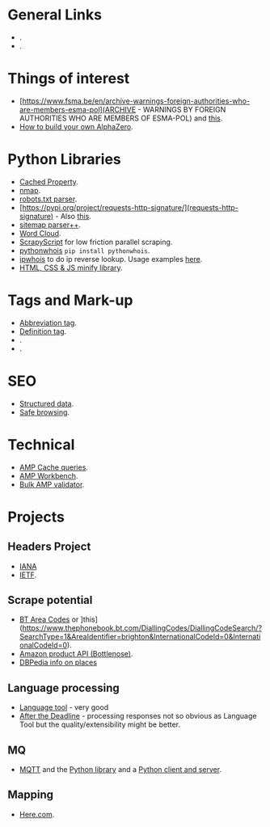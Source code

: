 # General Links
* []().
* []().

# Things of interest
* [https://www.fsma.be/en/archive-warnings-foreign-authorities-who-are-members-esma-pol](ARCHIVE - WARNINGS BY FOREIGN AUTHORITIES WHO ARE MEMBERS OF ESMA-POL) and [this](https://www.cysec.gov.cy/en-GB/complaints/non-approved-domains/).
* [How to build your own AlphaZero](https://medium.com/applied-data-science/how-to-build-your-own-alphazero-ai-using-python-and-keras-7f664945c188).

# Python Libraries
* [Cached Property](https://pypi.org/project/cached-property/).
* [nmap](https://xael.org/pages/python-nmap-en.html).
* [robots.txt parser](https://docs.python.org/2/library/robotparser.html).
* [https://pypi.org/project/requests-http-signature/](requests-http-signature) - Also [this](https://tools.ietf.org/html/draft-cavage-http-signatures-10).
* [sitemap parser++](https://github.com/berkmancenter/mediacloud-ultimate_sitemap_parser).
* [Word Cloud](https://github.com/amueller/word_cloud).
* [ScrapyScript](https://github.com/jschnurr/scrapyscript) for low friction parallel scraping.
* [pythonwhois](https://github.com/joepie91/python-whois) `pip install pythonwhois`.
* [ipwhois](https://github.com/secynic/ipwhois) to do ip reverse lookup. Usage examples [here](https://ipwhois.readthedocs.io/en/latest/RDAP.html#basic-usage).
* [HTML, CSS & JS minify library](https://github.com/juancarlospaco/css-html-js-minify#css-html-js-minify).

# Tags and Mark-up 
* [Abbreviation tag](https://www.w3schools.com/tags/tag_abbr.asp).
* [Definition tag](https://www.w3schools.com/tags/tag_dfn.asp).
* []().
* []().


# SEO
* [Structured data](https://developers.google.com/search/docs/guides/sd-policies).
* [Safe browsing](https://transparencyreport.google.com/safe-browsing/search).

# Technical
* [AMP Cache queries](https://developers.google.com/amp/cache/update-cache).
* [AMP Workbench](http://ampbench.appspot.com/validate?url=http://example.com).
* [Bulk AMP validator](https://gist.github.com/pshapiro/bca29598a38b09a332b1af2f979a6cf2).


# Projects

## Headers Project
* [IANA](https://www.iana.org/assignments/message-headers/message-headers.xhtml)
* [IETF](https://tools.ietf.org/html/rfc7235).

## Scrape potential
* [BT Area Codes](https://www.thephonebook.bt.com/DiallingCodes/UkAreaCodeSearch/?AreaIdentifier=017) or ]this](https://www.thephonebook.bt.com/DiallingCodes/DiallingCodeSearch/?SearchType=1&AreaIdentifier=brighton&InternationalCodeId=0&InternationalCodeId=0).
* [Amazon product API (Bottlenose)](https://github.com/lionheart/bottlenose).
* [DBPedia info on places](http://dbpedia.org/data3/Settlement.json)

## Language processing
* [Language tool](https://languagetool.org/http-api/swagger-ui/#!/default/get_languages) - very good
* [After the Deadline](https://open.afterthedeadline.com/) - processing responses not so obvious as Language Tool but the quality/extensibility might be better.

## MQ
* [MQTT](http://mqtt.org/) and the [Python library](https://pypi.org/project/paho-mqtt/) and a [Python client and server](https://github.com/beerfactory/hbmqtt/tree/master/docs).

## Mapping
* [Here.com](https://developer.here.com/documentation/maps/topics/overview.html#overview__modules).

